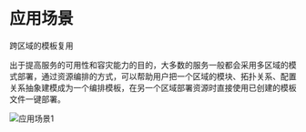 # 应用场景

跨区域的模板复用

出于提高服务的可用性和容灾能力的目的，大多数的服务一般都会采用多区域的模式部署，通过资源编排的方式，可以帮助用户把一个区域的模块、拓扑关系、配置关系抽象建模成为一个编排模板，在另一个区域部署资源时直接使用已创建的模板文件一键部署。

![应用场景1](http://git.jd.com/jdc-cloudformation/cloudformation-doc/raw/master/帮助文档/image/应用场景2.png)
